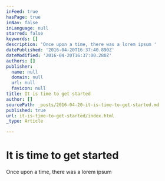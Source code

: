 ```yaml
---
inFeed: true
hasPage: true
inNav: false
inLanguage: null
starred: false
keywords: []
description: 'Once upon a time, there was a lorem ipsum '
datePublished: '2016-04-20T16:37:40.890Z'
dateModified: '2016-04-20T16:37:00.280Z'
authors: []
publisher:
  name: null
  domain: null
  url: null
  favicon: null
title: It is time to get started
author: []
sourcePath: _posts/2016-04-20-it-is-time-to-get-started.md
published: true
url: it-is-time-to-get-started/index.html
_type: Article

---
```

# It is time to get started

Once upon a time, there was a lorem ipsum